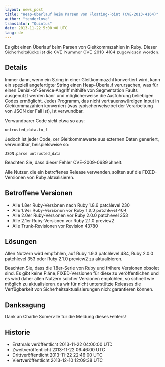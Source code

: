```yaml
---
layout: news_post
title: "Heap-Überlauf beim Parsen von Floating-Point (CVE-2013-4164)"
author: "tenderlove"
translator: "Quintus"
date: 2013-11-22 5:00:00 UTC
lang: de
---
```


Es gibt einen Überlauf beim Parsen von Gleitkommazahlen in
Ruby. Dieser Sicherheitslücke ist die CVE-Nummer CVE-2013-4164
zugewiesen worden.

## Details

Immer dann, wenn ein String in einer Gleitkommazahl konvertiert wird,
kann ein speziell angefertigter String einen Heap-Überlauf
verursachen, was für einen Denial-of-Service-Angriff mithilfe von
Segmentation Faults ausgenutzt werden kann und möglicherweise die
Ausführung beliebigen Codes ermöglicht. Jedes Programm, das
nicht vertrauenswürdigen Input in Gleitkommazahlen konvertiert (was
typischerweise bei der Verarbeitung von JSON der Fall ist), ist
verwundbar.

Verwundbarer Code sieht etwa so aus:

    untrusted_data.to_f

Jedoch ist jeder Code, der Gleitkommawerte aus externen Daten
generiert, verwundbar, beispielsweise so:

    JSON.parse untrusted_data

Beachten Sie, dass dieser Fehler CVE-2009-0689 ähnelt.

Alle Nutzer, die ein betroffenes Release verwenden, sollten auf die
FIXED-Versionen von Ruby aktualisieren.

## Betroffene Versionen

* Alle 1.8er Ruby-Versionen nach Ruby 1.8.6 patchlevel 230
* Alle 1.9er Ruby-Versionen vor Ruby 1.9.3 patchlevel 484
* Alle 2.0er Ruby-Versionen vor Ruby 2.0.0 patchlevel 353
* Alle 2.1er Ruby-Versionen vor Ruby 2.1.0 preview2
* Alle Trunk-Revisionen vor Revision 43780

## Lösungen

Allen Nutzern wird empfohlen, auf Ruby 1.9.3 patchlevel 484, Ruby
2.0.0 patchlevel 353 oder Ruby 2.1.0 preview2 zu aktualisieren.

Beachten Sie, dass die 1.8er-Serie von Ruby und frühere Versionen
obsolet sind. Es gibt keine Pläne, FIXED-Versionen für diese zu
veröffentlichen und es wird daher allen Nutzern solcher Versionen
empfohlen, so schnell wie möglich zu aktualisieren, da wir für nicht
unterstützte Releases die Verfügbarkeit von
Sicherheitsaktualisierungen nicht garantieren können.

## Danksagung

Dank an Charlie Somerville für die Meldung dieses Fehlers!

## Historie

* Erstmals veröffentlicht 2013-11-22 04:00:00 UTC
* Zweitveröffentlicht 2013-11-22 06:46:00 UTC
* Drittveröffentlicht 2013-11-22 22:46:00 UTC
* Viertveröffentlicht 2013-12-10 12:09:38 UTC
